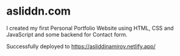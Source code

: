 # asliddn.com

I created my first Personal Portfolio Website using HTML, CSS and JavaScript and some backend for Contact form.


Successfully deployed to https://asliddinamirov.netlify.app/
